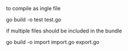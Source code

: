 to compile as ingle file

go build -o test test.go



if multiple files should be included in the bundle

go build -o import import.go export.go

